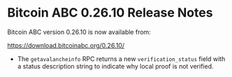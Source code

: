 # Bitcoin ABC 0.26.10 Release Notes

Bitcoin ABC version 0.26.10 is now available from:

  <https://download.bitcoinabc.org/0.26.10/>

 - The `getavalancheinfo` RPC returns a new `verification_status` field
   with a status description string to indicate why local proof is not verified.

